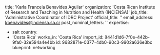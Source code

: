 title: 'Karla Francela Benavides Aguilar'
organization: 'Costa Rican Institute of Research and Teaching in Nutrition and Health (INCIENSA)'
job_title: 'Administrative Coordinator of IDRC Project'
official_title: ''
email_address: kbenavides@inciensa.sa.cr
post_nominal_letters: ''
expertise:
  - salt
country:
  - 'Costa Rica'
works_in: 'Costa Rica'
import_id: 8441d1d6-7f0e-442b-9fa0-32e594a4e4bb
id: 9682871e-0377-4db0-90c3-9902a636e3bc
blueprint: networking

